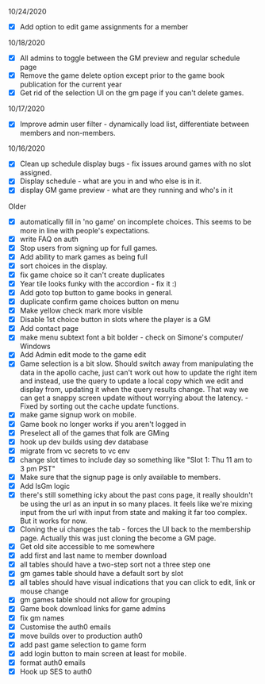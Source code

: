 10/24/2020

* [x] Add option to edit game assignments for a member

10/18/2020

* [x] All admins to toggle between the GM preview and regular schedule page
* [x] Remove the game delete option except prior to the game book publication for the current year
* [x] Get rid of the selection UI on the gm page if you can't delete games.

10/17/2020

* [x] Improve admin user filter - dynamically load list, differentiate between members and non-members.

10/16/2020

* [x] Clean up schedule display bugs - fix issues around games with no slot assigned.
* [x] Display schedule - what are you in and who else is in it.
* [x] display GM game preview - what are they running and who's in it

Older

* [x] automatically fill in 'no game' on incomplete choices.  This seems to be more in line with people's expectations.  
* [x] write FAQ on auth
* [x] Stop users from signing up for full games.
* [x] Add ability to mark games as being full
* [x] sort choices in the display.
* [x] fix game choice so it can't create duplicates
* [x] Year tile looks funky with the accordion - fix it :)
* [x] Add goto top button to game books in general.
* [x] duplicate confirm game choices button on menu
* [x] Make yellow check mark more visible
* [x] Disable 1st choice button in slots where the player is a GM
* [x] Add contact page
* [x] make menu subtext font a bit bolder - check on Simone's computer/ Windows
* [x] Add Admin edit mode to the game edit
* [x] Game selection is a bit slow. Should switch away from manipulating the data in the apollo cache, just can't work out how to update the right item and instead, use the query to update a local copy which we edit and display from, updating it when the query results change.  That way we can get a snappy screen update without worrying about the latency. - Fixed by sorting out the cache update functions.
* [x] make game signup work on mobile.
* [x] Game book no longer works if you aren't logged in
* [x] Preselect all of the games that folk are GMing
* [x] hook up dev builds using dev database
* [x] migrate from vc secrets to vc env
* [x] change slot times to include day so something like "Slot 1: Thu 11 am to 3 pm PST"
* [x] Make sure that the signup page is only available to members.
* [x] Add IsGm logic
* [x] there's still something icky about the past cons page, it really shouldn't be using the url as an input in so many places.  It feels like we're mixing input from the url with input from state and making it far too complex. But it works for now.
* [x] Cloning the ui changes the tab - forces the UI back to the membership page. Actually this was just cloning the become a GM page.
* [x] Get old site accessible to me somewhere
* [x] add first and last name to member download
* [x] all tables should have a two-step sort not a three step one
* [x] gm games table should have a default sort by slot
* [x] all tables should have visual indications that you can click to edit, link or mouse change
* [x] gm games table should not allow for grouping
* [x] Game book download links for game admins
* [x] fix gm names
* [x] Customise the auth0 emails
* [x] move builds over to production auth0
* [x] add past game selection to game form
* [x] add login button to main screen at least for mobile.
* [x] format auth0 emails
* [x] Hook up SES to auth0
